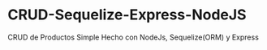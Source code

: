 # CRUD-Sequelize-Express-NodeJS
 CRUD de Productos Simple Hecho con NodeJs, Sequelize(ORM) y Express
